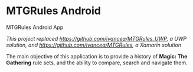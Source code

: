 # MTGRules Android
MTGRules Android App 

*This project replaced https://github.com/ivancea/MTGRules_UWP, a UWP solution, and https://github.com/ivancea/MTGRules, a Xamarin solution*

The main objective of this application is to provide a history of **Magic: The Gathering** rule sets, and the ability to compare, search and navigate them.
